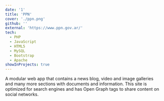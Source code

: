 ```yaml
---
date: '1'
title: 'PPN'
cover: './ppn.png'
github: ''
external: 'https://www.ppn.gov.ar/'
tech:
  - PHP
  - JavaScript
  - HTML5
  - MySQL
  - Bootstrap
  - Apache
showInProjects: true
---
```


A modular web app that contains a news blog, video and image galleries and many more sections with documents and information. This site is optimized for search engines and has Open Graph tags to share content on social networks.